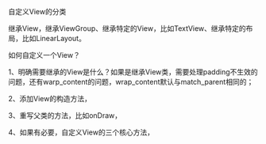 自定义View的分类

继承View，继承ViewGroup、继承特定的View，比如TextView、继承特定的布局，比如LinearLayout。

如何自定义一个View？

1、明确需要继承的View是什么？如果是继承View类，需要处理padding不生效的问题，还有warp_content的问题，wrap_content默认与match_parent相同的；

2、添加View的构造方法，

3、重写父类的方法，比如onDraw，

4、如果有必要，自定义View的三个核心方法，